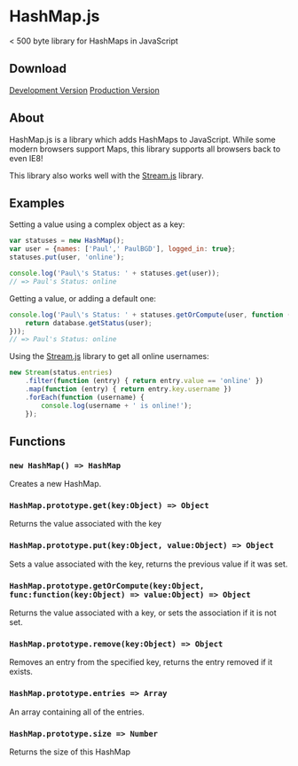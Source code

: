# HashMap.js 
< 500 byte library for HashMaps in JavaScript

## Download

[Development Version](src/hashmap.js) [Production Version](src/hashmap.min.js)

## About

HashMap.js is a library which adds HashMaps to JavaScript. While some modern browsers support Maps, this library supports all browsers back to even IE8!

This library also works well with the [Stream.js](https://github.com/PaulBGD/Stream.js) library.

## Examples

Setting a value using a complex object as a key:

```javascript
var statuses = new HashMap();
var user = {names: ['Paul',' PaulBGD'], logged_in: true};
statuses.put(user, 'online');

console.log('Paul\'s Status: ' + statuses.get(user));
// => Paul's Status: online
```

Getting a value, or adding a default one:

```javascript
console.log('Paul\'s Status: ' + statuses.getOrCompute(user, function (user) {
    return database.getStatus(user);
}));
// => Paul's Status: online
```

Using the [Stream.js](https://github.com/PaulBGD/Stream.js) library to get all online usernames:

```javascript
new Stream(status.entries)
    .filter(function (entry) { return entry.value == 'online' })
    .map(function (entry) { return entry.key.username })
    .forEach(function (username) {
        console.log(username + ' is online!');
    });
```

## Functions

### `new HashMap() => HashMap`

Creates a new HashMap.

### `HashMap.prototype.get(key:Object) => Object`

Returns the value associated with the key

### `HashMap.prototype.put(key:Object, value:Object) => Object`

Sets a value associated with the key, returns the previous value if it was set.

### `HashMap.prototype.getOrCompute(key:Object, func:function(key:Object) => value:Object) => Object`

Returns the value associated with a key, or sets the association if it is not set.

### `HashMap.prototype.remove(key:Object) => Object`

Removes an entry from the specified key, returns the entry removed if it exists.

### `HashMap.prototype.entries => Array`

An array containing all of the entries.

### `HashMap.prototype.size => Number`

Returns the size of this HashMap
